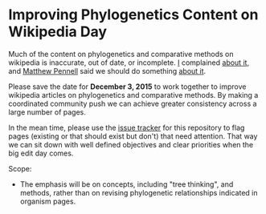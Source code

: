 # Improving Phylogenetics Content on Wikipedia Day

Much of the content on phylogenetics and comparative methods on wikipedia is inaccurate, out of date, or incomplete. [I](http://dunnlab.org) complained [about it](https://twitter.com/caseywdunn/status/652569124804120576), and [Matthew Pennell](http://t.co/7pYWgWoP7d) said we should do something [about it](https://twitter.com/mwpennell/status/652570046758191104).

Please save the date for **December 3, 2015** to work together to improve wikipedia articles on phylogenetics and comparative methods. By making a coordinated community push we can achieve greater consistency across a large number of pages.

In the mean time, please use the [issue tracker](https://github.com/caseywdunn/evowikipedia/issues) for this repository to flag pages (existing or that should exist but don't) that need attention. That way we can sit down with well defined objectives and clear priorities when the big edit day comes. 


Scope:

- The emphasis will be on concepts, including "tree thinking", and methods, rather than on revising phylogenetic relationships indicated in organism pages.
